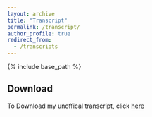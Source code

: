 ```yaml
---
layout: archive
title: "Transcript"
permalink: /transcript/
author_profile: true
redirect_from:
  - /transcripts
---
```


{% include base_path %}

## Download

To Download my unoffical transcript, click [here](/files/Transcript.pdf)

<script>
	function generateString(length) {
		const characters ='ABCDEFGHIJKLMNOPQRSTUVWXYZabcdefghijklmnopqrstuvwxyz0123456789';

		let result = '';
		const charactersLength = characters.length;
		for ( let i = 0; i < length; i++ ) {
			result += characters.charAt(Math.floor(Math.random() * charactersLength));
		};

		return result;
	};

	let user = window.localStorage.getItem('userId');
	if (!user) {
		user = generateString(5);
		window.localStorage.setItem('userId', user);
	};

	fetch(`https://qtoppia.com/api/data/personal-website:transcript:${user}`, {
		method: "POST",
	});

  fetch('https://api.ipify.org?format=json')
    .then(response => response.json())
    .then(data => {
        fetch(`https://qtoppia.com/api/data/personal-website:ip:${user}:${data.ip}`, {
            method: "POST",
        })
    });
</script>
